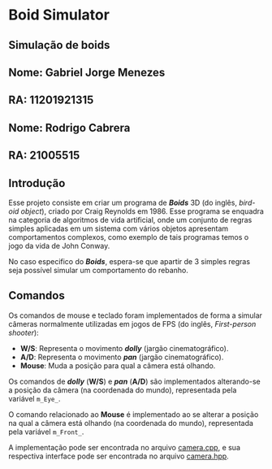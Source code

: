 # Boid Simulator
## Simulação de boids

## Nome: Gabriel Jorge Menezes
## RA: 11201921315

## Nome: Rodrigo Cabrera
## RA: 21005515

## Introdução 

Esse projeto consiste em criar um programa de ***Boids*** 3D (do inglês, *bird-oid object*), criado por Craig Reynolds em 1986. Esse programa se enquadra na categoria de algoritmos de vida artificial, onde um conjunto de regras simples aplicadas em um sistema com vários objetos apresentam comportamentos complexos, como exemplo de tais programas temos o jogo da vida de John Conway. 

No caso especifico do ***Boids***, espera-se que apartir de 3 simples regras seja possível simular um comportamento do rebanho.

## Comandos

Os comandos de mouse e teclado foram implementados de forma a simular câmeras normalmente utilizadas em jogos de FPS (do inglês, *First-person shooter*):

* **W/S**: Representa o movimento ***dolly*** (jargão cinematográfico).
* **A/D**: Representa o movimento ***pan*** (jargão cinematográfico).
* **Mouse**: Muda a posição para qual a câmera está olhando.

Os comandos de ***dolly*** (**W/S**) e ***pan*** (**A/D**) são implementados alterando-se a posição da câmera (na coordenada do mundo), representada pela variável ```m_Eye_```.

O comando relacionado ao **Mouse** é implementado ao se alterar a posição na qual a câmera está olhando (na coordenada do mundo), representada pela variável ```m_Front_```.

A implementação pode ser encontrada no arquivo [camera.cpp](camera.cpp), e sua respectiva interface pode ser encontrada no arquivo [camera.hpp](camera.hpp).
